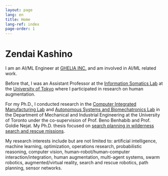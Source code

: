 ```yaml
---
layout: page
lang: en
title: Home 
lang-ref: index
page-order: 1
---
```


# Zendai Kashino

I am an AI/ML Engineer at [GHELIA INC.](https://ghelia.com/en/) and am involved in AI/ML related work.

Before that, I was an Assistant Professor at the [Information Somatics Lab](https://star.rcast.u-tokyo.ac.jp/en/) at the [University of Tokyo](https://www.u-tokyo.ac.jp/en/) where I participated in research on human augmentation.

For my Ph.D., I conducted research in the [Computer Integrated Manufacturing Lab](https://cimlab.mie.utoronto.ca/) and [Autonomous Systems and Biomechatronics Lab](http://asblab.mie.utoronto.ca/) in the Department of Mechanical and Industrial Engineering at the University of Toronto under the co-supervision of Prof. Beno Benhabib and Prof. Goldie Nejat. 
My Ph.D. thesis focused on [search planning in wilderness search and rescue missions](../AutonomousWiSAR).

My research interests include but are not limited to: artificial intelligence, machine learning, optimization, operations research, probabilistic reasoning, computer vision, human-robot/human-computer interaction/integration, human augmentation, multi-agent systems, swarm robotics, augmented/virtual reality, search and rescue robotics, path planning, sensor networks.
